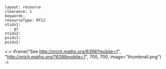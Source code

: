 ````
layout: resource
clearance: 1
keywords:
resourceType: RT12
stids1: 
  - g7
stids2:
pvids1:
pvids2:

````

<:= iframe("See http://nrich.maths.org/6398?mobile=1", "http://nrich.maths.org/?6398mobile=1", 700, 700, image="thumbnail.png") :>

